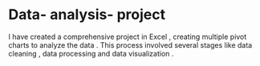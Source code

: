 # Data- analysis- project
I have created a comprehensive  project in Excel , creating multiple pivot charts to analyze the data . This process involved several stages like data cleaning , data processing and data visualization .
